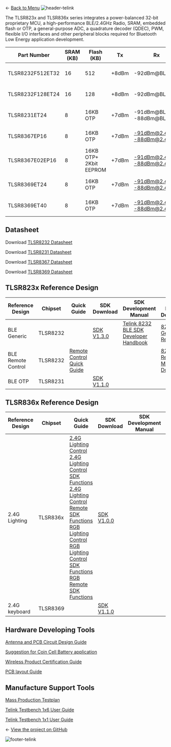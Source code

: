 ← [Back to Menu](https://telinkgithub.github.io/Telink/ "Menu")
![header-telink](https://i.imgur.com/5kRG6CF.jpg)

The TLSR823x and TLSR836x series integrates a power-balanced 32-bit proprietary MCU, a high-performance BLE/2.4GHz Radio, SRAM, embedded flash or OTP, a general-purpose ADC, a quadrature decoder (QDEC), PWM, flexible I/O interfaces and other peripheral blocks required for Bluetooth Low Energy application development.

| Part Number      | SRAM (KB) | Flash (KB)             | Tx    | Rx                          | Power Consumption                                      | Protocol | Test Report                                                                                                                                                                                                                                                                                        | Package | Size |
|------------------|-----------|------------------------|-------|-----------------------------|--------------------------------------------------------|----------|----------------------------------------------------------------------------------------------------------------------------------------------------------------------------------------------------------------------------------------------------------------------------------------------------|---------|------|
| TLSR8232F512ET32 | 16        | 512                    | +8dBm | -92dBm@BLE1M                | 13.6mA@Rx_fullchip 14.5mA@Tx0dBm_fullchip 1.35uA@sleep | BLE 5.0* | [RoHS](https://telinkgithub.github.io/Assets/02_TLSR823x-TLSR836x-Series/TLSR823x-TLSR836x-Series_01_1st-Table/TLSR8232F512ET32_RoHS.zip)  [Reliability](https://telinkgithub.github.io/Assets/02_TLSR823x-TLSR836x-Series/TLSR823x-TLSR836x-Series_01_1st-Table/TLSR8232F512ET32_Reliability.zip) | QFN32   | 5×5  |
| TLSR8232F128ET24 | 16        | 128                    | +8dBm | -92dBm@BLE1M                | 13.6mA@Rx_fullchip 14.5mA@Tx0dBm_fullchip 1.35uA@sleep | BLE 5.0* | [RoHS](https://telinkgithub.github.io/Assets/02_TLSR823x-TLSR836x-Series/TLSR823x-TLSR836x-Series_01_1st-Table/TLSR8232F128ET24_RoHS.zip)  [Reliability](https://telinkgithub.github.io/Assets/02_TLSR823x-TLSR836x-Series/TLSR823x-TLSR836x-Series_01_1st-Table/TLSR8232F128ET24_Reliability.zip) | QFN24   | 4×4  |
| TLSR8231ET24     | 8         | 16KB OTP               | +7dBm | -91dBm@BLE1M -88dBm@BLE2M   | 13.6mA@Rx_fullchip 14.5mA@Tx0dBm_fullchip 1.4uA@sleep  | BLE 5.0* | [RoHS](https://telinkgithub.github.io/Assets/02_TLSR823x-TLSR836x-Series/TLSR823x-TLSR836x-Series_01_1st-Table/TLSR8231ET24_RoHS.zip)  [Reliability](https://telinkgithub.github.io/Assets/02_TLSR823x-TLSR836x-Series/TLSR823x-TLSR836x-Series_01_1st-Table/TLSR8231ET24_Reliability.zip)         | QFN24   | 4×4  |
| TLSR8367EP16     | 8         | 16KB OTP               | +7dBm | -91dBm@2.4G1M -88dBm@2.4G2M | 13.6mA@Rx_fullchip 14.5mA@Tx0dBm_fullchip 1.4uA@sleep  | 2.4G     | [RoHS](https://telinkgithub.github.io/Assets/02_TLSR823x-TLSR836x-Series/TLSR823x-TLSR836x-Series_01_1st-Table/TLSR8367EP16_RoHS.zip)  [Reliability](https://telinkgithub.github.io/Assets/02_TLSR823x-TLSR836x-Series/TLSR823x-TLSR836x-Series_01_1st-Table/TLSR8367EP16_Reliability.zip)         | SOP16   | 10×6 |
| TLSR8367E02EP16  | 8         | 16KB OTP+ 2Kbit EEPROM | +7dBm | -91dBm@2.4G1M -88dBm@2.4G2M | 13.6mA@Rx_fullchip 14.5mA@Tx0dBm_fullchip 1.4uA@sleep  | 2.4G     | [Reliability](https://telinkgithub.github.io/Assets/02_TLSR823x-TLSR836x-Series/TLSR823x-TLSR836x-Series_01_1st-Table/TLSR8367E02EP16_Reliability.zip)                                                                                                                                             | SOP16   | 10×6 |
| TLSR8369ET24     | 8         | 16KB OTP               | +7dBm | -91dBm@2.4G1M -88dBm@2.4G2M | 13.6mA@Rx_fullchip 14.5mA@Tx0dBm_fullchip 1.4uA@sleep  | 2.4G     | [RoHS](https://telinkgithub.github.io/Assets/02_TLSR823x-TLSR836x-Series/TLSR823x-TLSR836x-Series_01_1st-Table/TLSR8369ET24_RoHS.zip)  [Reliability](https://telinkgithub.github.io/Assets/02_TLSR823x-TLSR836x-Series/TLSR823x-TLSR836x-Series_01_1st-Table/TLSR8369ET24_Reliability.zip)         | QFN24   | 4×4  |
| TLSR8369ET40     | 8         | 16KB OTP               | +7dBm | -91dBm@2.4G1M -88dBm@2.4G2M | 13.6mA@Rx_fullchip 14.5mA@Tx0dBm_fullchip 1.4uA@sleep  | 2.4G     | [RoHS](https://telinkgithub.github.io/Assets/02_TLSR823x-TLSR836x-Series/TLSR823x-TLSR836x-Series_01_1st-Table/TLSR8369ET40_RoHS.zip)  [Reliability](https://telinkgithub.github.io/Assets/02_TLSR823x-TLSR836x-Series/TLSR823x-TLSR836x-Series_01_1st-Table/TLSR8369ET40_Reliability.zip)         | QFN40   | 6×6  |



## Datasheet
Download [TLSR8232 Datasheet](https://telinkgithub.github.io/Assets/02_TLSR823x-TLSR836x-Series/TLSR823x-TLSR836x-Series_02_Datasheet/DS_TLSR8232-E_Datasheet%20for%20Telink%20BLE%20SoC%20TLSR8232.pdf)

Download [TLSR8231 Datasheet](https://telinkgithub.github.io/Assets/02_TLSR823x-TLSR836x-Series/TLSR823x-TLSR836x-Series_02_Datasheet/DS_TLSR8231-E_Datasheet%20for%20Telink%20BLE%20SoC%20TLSR8231.pdf)

Download [TLSR8367 Datasheet](https://telinkgithub.github.io/Assets/02_TLSR823x-TLSR836x-Series/TLSR823x-TLSR836x-Series_02_Datasheet/DS_TLSR8367-E_Datasheet%20for%20Telink%202.4GHz%20RF%20System-On-Chip%20Solution%20TLSR8367.pdf)

Download [TLSR8369 Datasheet](https://telinkgithub.github.io/Assets/02_TLSR823x-TLSR836x-Series/TLSR823x-TLSR836x-Series_02_Datasheet/DS_TLSR8369-E1_Datasheet%20for%20Telink%202.4GHz%20RF%20System-On-Chip%20Solution%20TLSR8369.pdf)



## TLSR823x Reference Design

| Reference Design   | Chipset  | Quick Guide                                                                                                                                                                                                                                              | SDK Download                                                                                                                                                             | SDK Development Manual                                                                                                                                                                                                                                      | HW Design Document                                                                                                                                                                                                                                                                                                                                                                            |
|--------------------|----------|----------------------------------------------------------------------------------------------------------------------------------------------------------------------------------------------------------------------------------------------------------|--------------------------------------------------------------------------------------------------------------------------------------------------------------------------|-------------------------------------------------------------------------------------------------------------------------------------------------------------------------------------------------------------------------------------------------------------|-----------------------------------------------------------------------------------------------------------------------------------------------------------------------------------------------------------------------------------------------------------------------------------------------------------------------------------------------------------------------------------------------|
| BLE Generic        | TLSR8232 |                                                                                                                                                                                                                                                          | [SDK V1.3.0](https://telinkgithub.github.io/Assets/02_TLSR823x-TLSR836x-Series/TLSR823x-TLSR836x-Series_03_TLSR823x-Reference-Design/SDK-Download/ble_sdk%20(2).zip)     | [Telink 8232 BLE SDK Developer Handbook](https://telinkgithub.github.io/Assets/02_TLSR823x-TLSR836x-Series/TLSR823x-TLSR836x-Series_03_TLSR823x-Reference-Design/SDK-Development-Manual/AN_19112700-E_Telink%208232%20BLE%20SDK%20Developer%20Handbook.pdf) | [8232 Generic Ref](https://telinkgithub.github.io/Assets/02_TLSR823x-TLSR836x-Series/TLSR823x-TLSR836x-Series_03_TLSR823x-Reference-Design/HW-Design-Document/TLSR8232_Developmentboard_TLSR8232DK32D.zip)                                                                                                                                                                                    |
| BLE Remote Control | TLSR8232 | [Remote Control Quick Guide](https://telinkgithub.github.io/Assets/02_TLSR823x-TLSR836x-Series/TLSR823x-TLSR836x-Series_03_TLSR823x-Reference-Design/Quick-Guide/PS_18032600-E_Spec%20For%20Telink%20TLSR8232-based%20BLE%20Remote%20Control%20Demo.pdf) |                                                                                                                                                                          |                                                                                                                                                                                                                                                             | [8232 RCU Ref](https://telinkgithub.github.io/Assets/02_TLSR823x-TLSR836x-Series/TLSR823x-TLSR836x-Series_03_TLSR823x-Reference-Design/HW-Design-Document/TLSR8232_RCU_TLSR8232RC32D.zip)  [8266 Master Dongle](https://telinkgithub.github.io/Assets/02_TLSR823x-TLSR836x-Series/TLSR823x-TLSR836x-Series_03_TLSR823x-Reference-Design/HW-Design-Document/TLSR8266_Dongle_TLSR8266DG32D.zip) |
| BLE OTP            | TLSR8231 |                                                                                                                                                                                                                                                          | [SDK V1.1.0](https://telinkgithub.github.io/Assets/02_TLSR823x-TLSR836x-Series/TLSR823x-TLSR836x-Series_03_TLSR823x-Reference-Design/SDK-Download/blackhawk-BLE-SDK.zip) |                                                                                                                                                                                                                                                             |                                                                                                                                                                                                                                                                                                                                                                                               |



## TLSR836x Reference Design

| Reference Design | Chipset  | Quick Guide                                                                                                                                                                                                                                                                                                                                                                                                                                                                                                                                                                                                                                                                                                                                                                                                                                                                                                                                                                                                                                                                                                                                                                                                                                                                                                                                                                                                                                                                                  | SDK Download                                                                                                                                                                  | SDK Development Manual | HW Design Document                                                                                                                                                      |
|------------------|----------|----------------------------------------------------------------------------------------------------------------------------------------------------------------------------------------------------------------------------------------------------------------------------------------------------------------------------------------------------------------------------------------------------------------------------------------------------------------------------------------------------------------------------------------------------------------------------------------------------------------------------------------------------------------------------------------------------------------------------------------------------------------------------------------------------------------------------------------------------------------------------------------------------------------------------------------------------------------------------------------------------------------------------------------------------------------------------------------------------------------------------------------------------------------------------------------------------------------------------------------------------------------------------------------------------------------------------------------------------------------------------------------------------------------------------------------------------------------------------------------------|-------------------------------------------------------------------------------------------------------------------------------------------------------------------------------|------------------------|-------------------------------------------------------------------------------------------------------------------------------------------------------------------------|
| 2.4G Lighting    | TLSR836x | [2.4G Lighting Control](https://telinkgithub.github.io/Assets/02_TLSR823x-TLSR836x-Series/TLSR823x-TLSR836x-Series_04_TLSR836x-Reference-Design/Quick-Guide/AN_19121102-E_Description%20of%202.4G%20Lighting%20Control.pdf) [2.4G Lighting Control SDK Functions](https://telinkgithub.github.io/Assets/02_TLSR823x-TLSR836x-Series/TLSR823x-TLSR836x-Series_04_TLSR836x-Reference-Design/Quick-Guide/AN_19121100-E_Description%20of%202.4G%20Lighting%20Control%20SDK%20Functions.pdf) [2.4G Lighting Control Remote SDK Functions](https://telinkgithub.github.io/Assets/02_TLSR823x-TLSR836x-Series/TLSR823x-TLSR836x-Series_04_TLSR836x-Reference-Design/Quick-Guide/AN_19121002-E_Description%20of%202.4G%20Lighting%20Control%20Remote%20SDK%20Functions.pdf) [RGB Lighting Control](https://telinkgithub.github.io/Assets/02_TLSR823x-TLSR836x-Series/TLSR823x-TLSR836x-Series_04_TLSR836x-Reference-Design/Quick-Guide/AN_19121004-E_Description%20of%20RGB%20Lighting%20Control.pdf) [RGB Lighting Control SDK Functions](https://telinkgithub.github.io/Assets/02_TLSR823x-TLSR836x-Series/TLSR823x-TLSR836x-Series_04_TLSR836x-Reference-Design/Quick-Guide/AN_19120600-E_Description%20of%20RGB%20Lighting%20Control%20SDK%20Functions.pdf)  [RGB Remote SDK Functions](https://telinkgithub.github.io/Assets/02_TLSR823x-TLSR836x-Series/TLSR823x-TLSR836x-Series_04_TLSR836x-Reference-Design/Quick-Guide/AN_19120602-E_Description%20of%20RGB%20Remote%20SDK%20Functions.pdf) | [SDK V1.0.0](https://telinkgithub.github.io/Assets/02_TLSR823x-TLSR836x-Series/TLSR823x-TLSR836x-Series_04_TLSR836x-Reference-Design/SDK-Download/8367_lighting.7z)           |                        | [836x EVK](https://telinkgithub.github.io/Assets/02_TLSR823x-TLSR836x-Series/TLSR823x-TLSR836x-Series_04_TLSR836x-Reference-Design/HW-Design-Document/TLSR836X_EVK.zip) |
| 2.4G keyboard    | TLSR8369 |                                                                                                                                                                                                                                                                                                                                                                                                                                                                                                                                                                                                                                                                                                                                                                                                                                                                                                                                                                                                                                                                                                                                                                                                                                                                                                                                                                                                                                                                                              | [SDK V1.1.0](https://telinkgithub.github.io/Assets/02_TLSR823x-TLSR836x-Series/TLSR823x-TLSR836x-Series_04_TLSR836x-Reference-Design/SDK-Download/blackhawk_keyboard_sdk.zip) |                        |                                                                                                                                                                         |



## Hardware Developing Tools

[Antenna and PCB Circuit Design Guide](https://telinkgithub.github.io/Assets/02_TLSR823x-TLSR836x-Series/TLSR823x-TLSR836x-Series_05_Hardware-Developing-Tools/AN_16080500-E_Telink%20Antenna%20Design%20Guide.pdf)

[Suggestion for Coin Cell Battery application](https://telinkgithub.github.io/Assets/02_TLSR823x-TLSR836x-Series/TLSR823x-TLSR836x-Series_05_Hardware-Developing-Tools/AN_16122100-E_Suggestions%20for%20Application%20Design%20with%20Coin%20Cell%20Battery.pdf)

[Wireless Product Certification Guide](https://telinkgithub.github.io/Assets/02_TLSR823x-TLSR836x-Series/TLSR823x-TLSR836x-Series_05_Hardware-Developing-Tools/AN_17091400-E_Wireless%20Product%20Certification%20Guide.pdf)

[PCB layout Guide](https://telinkgithub.github.io/Assets/02_TLSR823x-TLSR836x-Series/TLSR823x-TLSR836x-Series_05_Hardware-Developing-Tools/PCB%20layout%20guideline.pdf)


## Manufacture Support Tools

[Mass Production Testplan](https://telinkgithub.github.io/Assets/02_TLSR823x-TLSR836x-Series/TLSR823x-TLSR836x-Series_06_Manufacture-Support-Tools/AN_16071800-E_Telink%20Mass%20Production%20Program%20And%20Test%20Plan.pdf)

[Telink Testbench 1x6 User Guide](https://telinkgithub.github.io/Assets/02_TLSR823x-TLSR836x-Series/TLSR823x-TLSR836x-Series_06_Manufacture-Support-Tools/AN_18071200-E_Assembly%20and%20Maintenance%20Manual%20for%20Telink%20BLE%201x6%20Test%20System%203.2.pdf)

[Telink Testbench 1x1 User Guide](https://telinkgithub.github.io/Assets/02_TLSR823x-TLSR836x-Series/TLSR823x-TLSR836x-Series_06_Manufacture-Support-Tools/AN_16052600-E_Assembly%20and%20Maintenance%20Manual%20for%20Telink%20BLE%201x1%20Test%20System%202.1.pdf)


← [View the project on GitHub](https://github.com/TelinkGithub/TLSR823x-Family "Menu")


![footer-telink](https://telinkgithub.github.io/Assets/General/footer.jpg)

